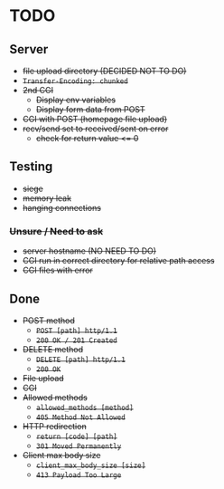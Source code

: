 # TODO
## Server
- ~~file upload directory (DECIDED NOT TO DO)~~
- ~~`Transfer-Encoding: chunked`~~
- ~~2nd CGI~~
	- ~~Display env variables~~
	- ~~Display form data from POST~~
- ~~CGI with POST (homepage file upload)~~
- ~~recv/send set to received/sent on error~~
	- ~~check for return value <= 0~~

## Testing
- ~~siege~~
- ~~memory leak~~
- ~~hanging connections~~

### ~~Unsure / Need to ask~~
- ~~server hostname (NO NEED TO DO)~~
- ~~CGI run in correct directory for relative path access~~
- ~~CGI files with error~~

## Done
- ~~POST method~~
	- ~~`POST [path] http/1.1`~~
	- ~~`200 OK / 201 Created`~~
- ~~DELETE method~~
	- ~~`DELETE [path] http/1.1`~~
	- ~~`200 OK`~~
- ~~File upload~~
- ~~CGI~~
- ~~Allowed methods~~
	- ~~`allowed_methods [method]`~~
	- ~~`405 Method Not Allowed`~~
- ~~HTTP redirection~~
	- ~~`return [code] [path]`~~
	- ~~`301 Moved Permanently`~~
- ~~Client max body size~~
	- ~~`client_max_body_size [size]`~~
	- ~~`413 Payload Too Large`~~
